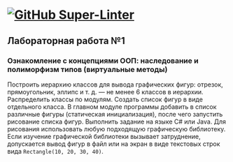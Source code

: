 # [![GitHub Super-Linter](../../workflows/Lint%20Code%20Base/badge.svg)](https://classroom.github.com/a/zony3qMz)
## Лабораторная работа №1
### Ознакомление с концепциями ООП: наследование и полиморфизм типов (виртуальные методы)

Построить иерархию классов для вывода графических фигур: отрезок, прямоугольник, эллипс и т. д. — не менее 6 классов в иерархии. Распределить классы по модулям. Создать список фигур в виде отдельного класса. В главном модуле программы добавить в список различные фигуры (статическая инициализация), после чего запустить рисование списка фигур.
Выполнить задание на языке C# или Java. Для рисования использовать любую подходящую графическую библиотеку.
Если изучение графической библиотеки вызывает затруднение, допускается вывод фигур в файл или на экран в виде текстовых строк вида `Rectangle(10, 20, 30, 40)`.
